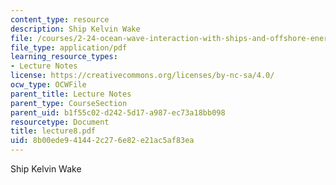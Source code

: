 ```yaml
---
content_type: resource
description: Ship Kelvin Wake
file: /courses/2-24-ocean-wave-interaction-with-ships-and-offshore-energy-systems-13-022-spring-2002/8b00ede941442c276e82e21ac5af83ea_lecture8.pdf
file_type: application/pdf
learning_resource_types:
- Lecture Notes
license: https://creativecommons.org/licenses/by-nc-sa/4.0/
ocw_type: OCWFile
parent_title: Lecture Notes
parent_type: CourseSection
parent_uid: b1f55c02-d242-5d17-a987-ec73a18bb098
resourcetype: Document
title: lecture8.pdf
uid: 8b00ede9-4144-2c27-6e82-e21ac5af83ea
---
```

Ship Kelvin Wake